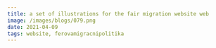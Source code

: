 ```yaml
---
title: a set of illustrations for the fair migration website web
image: /images/blogs/079.png
date: 2021-04-09
tags: website, ferovamigracnipolitika
---
```

